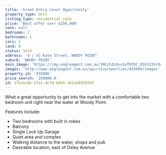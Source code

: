 ```yaml
---
title: 'Great Entry Level Opportunity'
property_type: Unit
listing_type: residential_sale
price: 'Best offer over $250,000'
rent: null
bedrooms: 2
bathrooms: 1
cars: 1
land: 0
status: Sold
address: '4 / 41 Kate Street, WOODY POINT'
suburb: 'WOODY POINT'
main_image: 'https://img.eagleagent.com.au/3HCch2LDvvSuTDfKC_DI6313SrQ=/1280x854/smart/https://s3-us-west-2.amazonaws.com/eagleagent-orig/images/6819714/106257421-image-M.jpg'
images: 'http://www.eagleagent.com.au/api/v2/properties/435006/images'
property_id: '435006'
price_search: '250000.0'
id: 1fb1ec8e-3fa1-4c7d-b0e5-2613a9928359
---
```

What a great opportunity to get into the market with a comfortable two bedroom unit right near the water at Woody Point.

Features include:

*  Two bedrooms with built in robes
*  Balcony
*  Single Lock Up Garage
*  Quiet area and complex
*  Walking distance to the water, shops and pub
*  Desirable location, east of Oxley Avenue